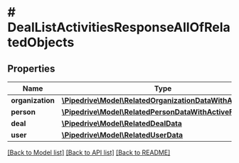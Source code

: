 # # DealListActivitiesResponseAllOfRelatedObjects

## Properties

Name | Type | Description | Notes
------------ | ------------- | ------------- | -------------
**organization** | [**\Pipedrive\Model\RelatedOrganizationDataWithActiveFlag**](RelatedOrganizationDataWithActiveFlag.md) |  | [optional]
**person** | [**\Pipedrive\Model\RelatedPersonDataWithActiveFlag**](RelatedPersonDataWithActiveFlag.md) |  | [optional]
**deal** | [**\Pipedrive\Model\RelatedDealData**](RelatedDealData.md) |  | [optional]
**user** | [**\Pipedrive\Model\RelatedUserData**](RelatedUserData.md) |  | [optional]

[[Back to Model list]](../../README.md#models) [[Back to API list]](../../README.md#endpoints) [[Back to README]](../../README.md)
